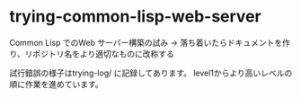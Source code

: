 # trying-common-lisp-web-server

Common Lisp でのWeb サーバー構築の試み → 落ち着いたらドキュメントを作り、リポジトリ名をより適切なものに改称する

試行錯誤の様子はtrying-log/ に記録してあります。
level1からより高いレベルの順に作業を進めています。
